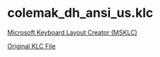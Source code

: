 # colemak_dh_ansi_us.klc

[Microsoft Keyboard Layout Creator (MSKLC)](https://www.microsoft.com/en-us/download/details.aspx?id=102134)

[Original KLC File](https://github.com/ColemakMods/mod-dh/tree/master/klc)
